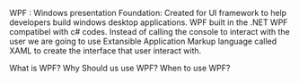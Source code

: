 WPF : Windows presentation Foundation: Created for UI framework to help developers build windows desktop applications.
WPF built in the .NET
WPF compatibel with c# codes.
Instead of calling the console to interact with the user we are going to use Extansible Application Markup language called XAML to create the interface that user interact with.


What is WPF?
Why Should us use WPF?
When to use WPF?
